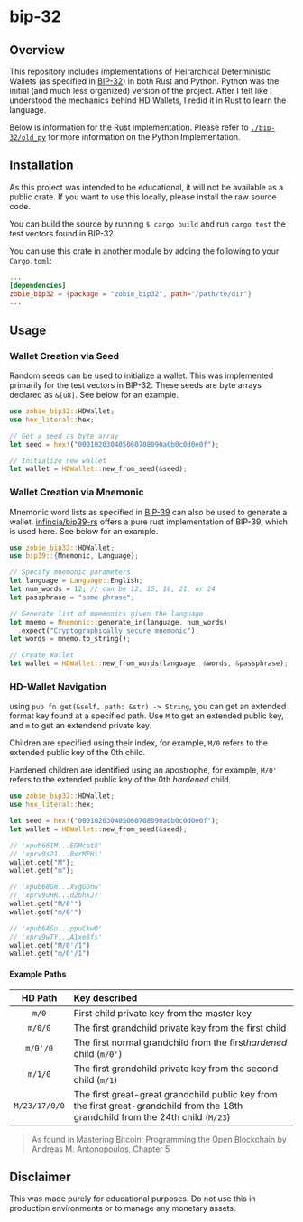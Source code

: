 # bip-32

## Overview

This repository includes implementations of Heirarchical Deterministic Wallets (as specified in [BIP-32](https://github.com/bitcoin/bips/blob/master/bip-0032.mediawiki)) in both Rust and Python. Python was the initial (and much less organized) version of the project. After I felt like I understood the mechanics behind HD Wallets, I redid it in Rust to learn the language.

Below is information for the Rust implementation. Please refer to [`./bip-32/old_py`](./old_py) for more information on the Python Implementation.

## Installation

As this project was intended to be educational, it will not be available as a public crate. If you want to use this locally, please install the raw source code.

You can build the source by running `$ cargo build` and run `cargo test` the test vectors found in BIP-32.

You can use this crate in another module by adding the following to your `Cargo.toml`:

```toml
...
[dependencies]
zobie_bip32 = {package = "zobie_bip32", path="/path/to/dir"}
...
```

## Usage

### Wallet Creation via Seed

Random seeds can be used to initialize a wallet. This was implemented primarily for the test vectors in BIP-32. These seeds are byte arrays declared as `&[u8]`. See below for an example.

```rust
use zobie_bip32::HDWallet;
use hex_literal::hex;

// Get a seed as byte array
let seed = hex!("000102030405060708090a0b0c0d0e0f");

// Initialize new wallet
let wallet = HDWallet::new_from_seed(&seed);
```

### Wallet Creation via Mnemonic

Mnemonic word lists as specified in [BIP-39](https://github.com/bitcoin/bips/blob/master/bip-0039.mediawiki) can also be used to generate a wallet. [infincia/bip39-rs](https://github.com/infincia/bip39-rs) offers a pure rust implementation of BIP-39, which is used here. See below for an example.

```rust
use zobie_bip32::HDWallet;
use bip39::{Mnemonic, Language};

// Specify mnemonic parameters
let language = Language::English;
let num_words = 12; // can be 12, 15, 18, 21, or 24
let passphrase = "some phrase";

// Generate list of mnemonics given the language
let mnemo = Mnemonic::generate_in(language, num_words)
  .expect("Cryptographically secure mnemonic");
let words = mnemo.to_string();

// Create Wallet
let wallet = HDWallet::new_from_words(language, &words, &passphrase);
```

### HD-Wallet Navigation

using `pub fn get(&self, path: &str) -> String`, you can get an extended format key found at a specified path. Use `M` to get an extended public key, and `m` to get an extendend private key.

Children are specified using their index, for example, `M/0` refers to the extended public key of the 0th child.

Hardened children are identified using an apostrophe, for example, `M/0'` refers to the extended public key of the 0th *hardened* child.

```rust
use zobie_bip32::HDWallet;
use hex_literal::hex;

let seed = hex!("000102030405060708090a0b0c0d0e0f");
let wallet = HDWallet::new_from_seed(&seed);

// 'xpub661M...EGMcet8'
// 'xprv9s21...BxrMPHi'
wallet.get("M");
wallet.get("m");

// 'xpub68Gm...XvgGDnw'
// 'xprv9uHR...d2bhkJ7'
wallet.get("M/0'")
wallet.get("m/0'")

// 'xpub6ASu...ppuCkwQ'
// 'xprv9wTY...A1xe8fs'
wallet.get("M/0'/1")
wallet.get("m/0'/1")
```

#### Example Paths

|     HD Path     | Key described                                                                                                                       |
| :-------------: | :---------------------------------------------------------------------------------------------------------------------------------- |
|     `m/0`     | First child private key from the master key                                                                                         |
|    `m/0/0`    | The first grandchild private key from the first child                                                                               |
|   `m/0'/0`   | The first normal grandchild from the first*hardened* child (`m/0'`)                                                             |
|    `m/1/0`    | The first grandchild private key from the second child (`m/1`)                                                                    |
| `M/23/17/0/0` | The first great-great grandchild public key from the first great-grandchild from the 18th grandchild from the 24th child (`M/23`) |

> As found in Mastering Bitcoin: Programming the Open Blockchain by Andreas M. Antonopoulos, Chapter 5

## Disclaimer

This was made purely for educational purposes. Do not use this in production environments or to manage any monetary assets.
